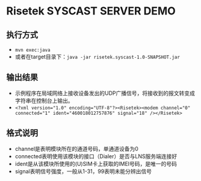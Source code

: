 # Risetek SYSCAST SERVER DEMO

## 执行方式
* ```mvn exec:java```
* 或者在target目录下：```java -jar risetek.syscast-1.0-SNAPSHOT.jar```

## 输出结果
* 示例程序在局域网络上接收设备发出的UDP广播信号，将接收到的报文转变成字符串在控制台上输出。
* ```<?xml version="1.0" encoding="UTF-8"?><Risetek><modem channel="0" connected="1" ident="460018012757876" signal="18" /></Risetek>```

## 格式说明
* channel是表明模块所在的通道号码，单通道设备为0
* connected表明使用该模块的接口（Dialer）是否与LNS服务端连接好
* ident是从该模块所使用的(U)SIM卡上获取的IMEI号码，是唯一的号码
* signal表明信号强度，一般从1-31，99表明未能分辨出信号

